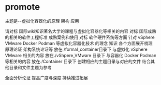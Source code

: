 # promote

主题是--虚拟化容器化的原理 架构 应用

请对标 国际wiki知识著名大学的课程与虚拟化容器化等相关的内容
对标 国际成熟的相关的软件工程标准 成熟案例和使用
对标 软件硬件系统等方面
针对 vSphere VMware Docker Podman 等虚拟化容器化技术
的理念 知识 各个方面展开梳理 原理论证 架构系统论证等 放在./formal_container目录下
与虚拟化  vSphere VMware 相关的内容 放在./vShpere_VMware 目录下
与容器化  Docker Podman 等相关的内容 放在./Container 目录下
创建相应的主题目录与对应的文件
结合其他目录和文件主题为参考

全面分析论证 提高广度与深度 持续推进拓展
